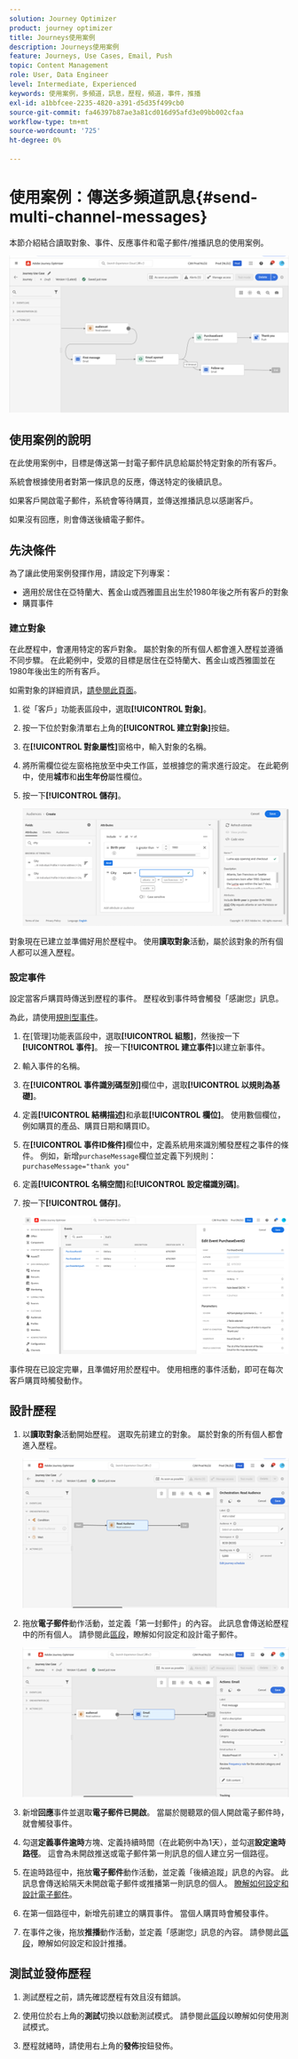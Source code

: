 ```yaml
---
solution: Journey Optimizer
product: journey optimizer
title: Journeys使用案例
description: Journeys使用案例
feature: Journeys, Use Cases, Email, Push
topic: Content Management
role: User, Data Engineer
level: Intermediate, Experienced
keywords: 使用案例，多頻道，訊息，歷程，頻道，事件，推播
exl-id: a1bbfcee-2235-4820-a391-d5d35f499cb0
source-git-commit: fa46397b87ae3a81cd016d95afd3e09bb002cfaa
workflow-type: tm+mt
source-wordcount: '725'
ht-degree: 0%

---
```


# 使用案例：傳送多頻道訊息{#send-multi-channel-messages}

本節介紹結合讀取對象、事件、反應事件和電子郵件/推播訊息的使用案例。

![](assets/jo-uc1.png)

## 使用案例的說明

在此使用案例中，目標是傳送第一封電子郵件訊息給屬於特定對象的所有客戶。

系統會根據使用者對第一條訊息的反應，傳送特定的後續訊息。

如果客戶開啟電子郵件，系統會等待購買，並傳送推播訊息以感謝客戶。

如果沒有回應，則會傳送後續電子郵件。

## 先決條件

為了讓此使用案例發揮作用，請設定下列專案：

* 適用於居住在亞特蘭大、舊金山或西雅圖且出生於1980年後之所有客戶的對象
* 購買事件

### 建立對象

在此歷程中，會運用特定的客戶對象。 屬於對象的所有個人都會進入歷程並遵循不同步驟。 在此範例中，受眾的目標是居住在亞特蘭大、舊金山或西雅圖並在1980年後出生的所有客戶。

如需對象的詳細資訊，[請參閱此頁面](../audience/about-audiences.md)。

1. 從「客戶」功能表區段中，選取&#x200B;**[!UICONTROL 對象]**。
1. 按一下位於對象清單右上角的&#x200B;**[!UICONTROL 建立對象]**&#x200B;按鈕。
1. 在&#x200B;**[!UICONTROL 對象屬性]**&#x200B;窗格中，輸入對象的名稱。
1. 將所需欄位從左窗格拖放至中央工作區，並根據您的需求進行設定。 在此範例中，使用&#x200B;**城市**&#x200B;和&#x200B;**出生年份**&#x200B;屬性欄位。
1. 按一下&#x200B;**[!UICONTROL 儲存]**。

   ![](assets/add-attributes.png)

對象現在已建立並準備好用於歷程中。 使用&#x200B;**讀取對象**&#x200B;活動，屬於該對象的所有個人都可以進入歷程。

### 設定事件

設定當客戶購買時傳送到歷程的事件。 歷程收到事件時會觸發「感謝您」訊息。

為此，請使用[規則型事件](../event/about-events.md)。

1. 在[管理]功能表區段中，選取&#x200B;**[!UICONTROL 組態]**，然後按一下&#x200B;**[!UICONTROL 事件]**。 按一下&#x200B;**[!UICONTROL 建立事件]**&#x200B;以建立新事件。

1. 輸入事件的名稱。

1. 在&#x200B;**[!UICONTROL 事件識別碼型別]**&#x200B;欄位中，選取&#x200B;**[!UICONTROL 以規則為基礎]**。

1. 定義&#x200B;**[!UICONTROL 結構描述]**&#x200B;和承載&#x200B;**[!UICONTROL 欄位]**。 使用數個欄位，例如購買的產品、購買日期和購買ID。

1. 在&#x200B;**[!UICONTROL 事件ID條件]**&#x200B;欄位中，定義系統用來識別觸發歷程之事件的條件。 例如，新增`purchaseMessage`欄位並定義下列規則： `purchaseMessage="thank you"`

1. 定義&#x200B;**[!UICONTROL 名稱空間]**&#x200B;和&#x200B;**[!UICONTROL 設定檔識別碼]**。

1. 按一下&#x200B;**[!UICONTROL 儲存]**。

   ![](assets/jo-uc2.png)

事件現在已設定完畢，且準備好用於歷程中。 使用相應的事件活動，即可在每次客戶購買時觸發動作。

## 設計歷程

1. 以&#x200B;**讀取對象**&#x200B;活動開始歷程。 選取先前建立的對象。 屬於對象的所有個人都會進入歷程。

   ![](assets/jo-uc4.png)

1. 拖放&#x200B;**電子郵件**&#x200B;動作活動，並定義「第一封郵件」的內容。 此訊息會傳送給歷程中的所有個人。 請參閱此[區段](../email/create-email.md)，瞭解如何設定和設計電子郵件。

   ![](assets/jo-uc5.png)

1. 新增&#x200B;**回應**&#x200B;事件並選取&#x200B;**電子郵件已開啟**。 當屬於閱聽眾的個人開啟電子郵件時，就會觸發事件。

1. 勾選&#x200B;**定義事件逾時**&#x200B;方塊、定義持續時間（在此範例中為1天），並勾選&#x200B;**設定逾時路徑**。 這會為未開啟推送或電子郵件第一則訊息的個人建立另一個路徑。

1. 在逾時路徑中，拖放&#x200B;**電子郵件**&#x200B;動作活動，並定義「後續追蹤」訊息的內容。 此訊息會傳送給隔天未開啟電子郵件或推播第一則訊息的個人。 [瞭解如何設定和設計電子郵件](../email/create-email.md)。

1. 在第一個路徑中，新增先前建立的購買事件。 當個人購買時會觸發事件。

1. 在事件之後，拖放&#x200B;**推播**&#x200B;動作活動，並定義「感謝您」訊息的內容。 請參閱此[區段](../push/create-push.md)，瞭解如何設定和設計推播。

## 測試並發佈歷程

1. 測試歷程之前，請先確認歷程有效且沒有錯誤。

1. 使用位於右上角的&#x200B;**測試**&#x200B;切換以啟動測試模式。 請參閱此[區段](testing-the-journey.md)以瞭解如何使用測試模式。

1. 歷程就緒時，請使用右上角的&#x200B;**發佈**&#x200B;按鈕發佈。
